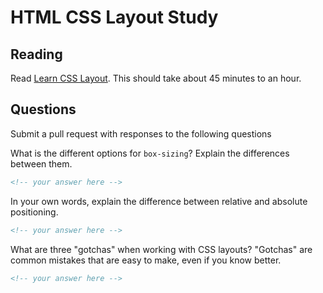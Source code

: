 # HTML CSS Layout Study

## Reading

Read [Learn CSS Layout](http://learnlayout.com). This should take about 45
 minutes to an hour.

## Questions

Submit a pull request with responses to the following questions

What is the different options for `box-sizing`? Explain the differences between
 them.

```md
<!-- your answer here -->
```

In your own words, explain the difference between relative and absolute
 positioning.

```md
<!-- your answer here -->
```

What are three "gotchas" when working with CSS layouts? "Gotchas" are common
 mistakes that are easy to make, even if you know better.

```md
<!-- your answer here -->
```
